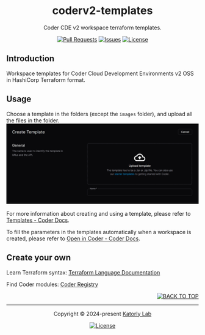 <a name="readme-top"></a>
<div align="center">

<!-- <a href="#">
  <img src="https://github.com/katorlys/.github/blob/main/assets/mark/mark.svg" height="100">
</a><br> -->

<h1>
  coderv2-templates
</h1>

<p>
  Coder CDE v2 workspace terraform templates.
</p>

[![Pull Requests][github-pr-badge]][github-pr-link]
[![Issues][github-issue-badge]][github-issue-link]
[![License][github-license-badge]](LICENSE)

</div>


<!-- Main Body -->

## Introduction
Workspace templates for Coder Cloud Development Environments v2 OSS in HashiCorp Terraform format.


## Usage
Choose a template in the folders (except the `images` folder), and upload all the files in the folder.  
![upload-templates](images/upload-templates.png)

For more information about creating and using a template, please refer to [Templates - Coder Docs](https://coder.com/docs/templates).

To fill the parameters in the templates automatically when a workspace is created, please refer to [Open in Coder - Coder Docs](https://coder.com/docs/templates/open-in-coder).


## Create your own
Learn Terraform syntax: [Terraform Language Documentation](https://developer.hashicorp.com/terraform/language)

Find Coder modules: [Coder Registry](https://registry.coder.com/modules)


<!-- /Main Body -->


<div align="right">
  
[![BACK TO TOP][back-to-top-button]](#readme-top)

</div>

---

<div align="center">

<p>
  Copyright &copy; 2024-present <a target="_blank" href="https://github.com/katorlys">Katorly Lab</a>
</p>

[![License][github-license-badge-bottom]](LICENSE)

</div>

[back-to-top-button]: https://img.shields.io/badge/BACK_TO_TOP-151515?style=flat-square
[github-pr-badge]: https://img.shields.io/github/issues-pr/katorlys/coderv2-templates?label=pulls&labelColor=151515&color=79E096&style=flat-square
[github-pr-link]: https://github.com/katorlys/coderv2-templates/pulls
[github-issue-badge]: https://img.shields.io/github/issues/katorlys/coderv2-templates?labelColor=151515&color=FFC868&style=flat-square
[github-issue-link]: https://github.com/katorlys/coderv2-templates/issues
[github-license-badge]: https://img.shields.io/github/license/katorlys/coderv2-templates?labelColor=151515&color=EFEFEF&style=flat-square
<!-- https://img.shields.io/badge/license-CC_BY--NC--SA_4.0-EFEFEF?labelColor=151515&style=flat-square -->
[github-license-badge-bottom]: https://img.shields.io/github/license/katorlys/coderv2-templates?labelColor=151515&color=EFEFEF&style=for-the-badge
<!-- https://img.shields.io/badge/license-CC_BY--NC--SA_4.0-EFEFEF?labelColor=151515&style=for-the-badge -->